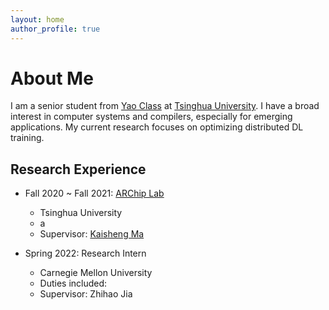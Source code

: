 ```yaml
---
layout: home
author_profile: true
---
```



# About Me
I am a senior student from [Yao Class](https://iiis.tsinghua.edu.cn/en/yaoclass/) at [Tsinghua University](https://www.tsinghua.edu.cn/en/). I have a broad interest in computer systems and compilers, especially for emerging applications. My current research focuses on optimizing distributed DL training.


## Research Experience
* Fall 2020 ~ Fall 2021: [ARChip Lab](https://group.iiis.tsinghua.edu.cn/~maks/)
  * Tsinghua University
  * a
  * Supervisor: [Kaisheng Ma](https://group.iiis.tsinghua.edu.cn/~maks/leader.html)

* Spring 2022: Research Intern
  * Carnegie Mellon University
  * Duties included:
  * Supervisor: Zhihao Jia

